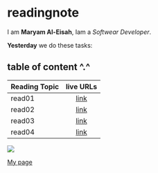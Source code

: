 # readingnote



I am **Maryam Al-Eisah**, Iam a *Softwear Developer*.

**Yesterday** we do these tasks:



## table of content ^.^
| Reading Topic       | live URLs     |
| :------------- | :----------: |
|  read01 |[link](https://maryamaleisah.github.io/Reading-notes/read01)   |
| read02   | [link](https://maryamaleisah.github.io/Reading-notes/read02) |
| read03   | [link](https://maryamaleisah.github.io/Reading-notes/read03) |
| read04   | [link](https://maryamaleisah.github.io/Reading-notes/read04) |

![](https://fscomps.fotosearch.com/compc/CSP/CSP320/photos-software-developer-programming-stock-image__k49565133.jpg)

[My page](https://github.com/MaryamAlEisah/readingnote)
